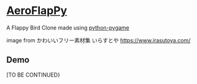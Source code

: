 [AeroFlapPy]([https://github.com/770gchi/AeroPy])
===============

A Flappy Bird Clone made using [python-pygame][pygame]


[pygame]: http://www.pygame.org


image from
かわいいフリー素材集 いらすとや
https://www.irasutoya.com/


Demo
----------

[TO BE CONTINUED}

